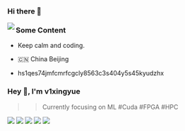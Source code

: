 ### Hi there 👋

<img align="left" src="https://github-readme-stats.vercel.app/api?username=v1xingyue&show_icons=true&icon_color=805AD5&text_color=718096&bg_color=ffffff&hide_title=true" />

### Some Content 

* Keep calm and coding.

* 🇨🇳 China Beijing

*  hs1qes74jmfcmrfcgcly8563c3s404y5s45kyudzhx 




### Hey 👋, I'm v1xingyue

>> Currently focusing on ML #Cuda #FPGA #HPC

![](https://github-profile-summary-cards.vercel.app/api/cards/profile-details?username=v1xingyue&theme=github&hide_border=true&show_icons=true)
![](https://github-profile-summary-cards.vercel.app/api/cards/repos-per-language?username=v1xingyue&theme=github&hide_border=true&show_icons=true)
![](https://github-profile-summary-cards.vercel.app/api/cards/most-commit-language?username=v1xingyue&theme=github&hide_border=true&show_icons=true)
![](https://github-profile-summary-cards.vercel.app/api/cards/stats?username=v1xingyue&theme=github&hide_border=true&show_icons=true)
![](https://github-profile-summary-cards.vercel.app/api/cards/productive-time?username=v1xingyue&theme=github&hide_border=true&show_icons=true)
</div>
